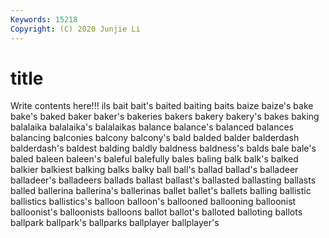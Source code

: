 ```yaml
---
Keywords: 15218
Copyright: (C) 2020 Junjie Li
---
```


# title

Write contents here!!!
ils 
bait
bait's 
baited 
baiting 
baits 
baize 
baize's 
bake 
bake's 
baked 
baker
baker's 
bakeries 
bakers 
bakery 
bakery's 
bakes 
baking 
balalaika 
balalaika's 
balalaikas
balance 
balance's 
balanced 
balances 
balancing 
balconies 
balcony 
balcony's 
bald 
balded
balder 
balderdash 
balderdash's 
baldest 
balding 
baldly 
baldness 
baldness's 
balds 
bale
bale's 
baled 
baleen 
baleen's 
baleful 
balefully 
bales 
baling 
balk 
balk's
balked 
balkier 
balkiest 
balking 
balks 
balky 
ball 
ball's 
ballad 
ballad's
balladeer 
balladeer's 
balladeers 
ballads 
ballast 
ballast's 
ballasted 
ballasting 
ballasts 
balled
ballerina 
ballerina's 
ballerinas 
ballet 
ballet's 
ballets 
balling 
ballistic 
ballistics 
ballistics's
balloon 
balloon's 
ballooned 
ballooning 
balloonist 
balloonist's 
balloonists 
balloons 
ballot 
ballot's
balloted 
balloting 
ballots 
ballpark 
ballpark's 
ballparks 
ballplayer 
ballplayer's 
